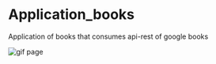 # Application_books
 Application of books that consumes api-rest of google books


![gif page](https://github.com/marcosdid/Application_books/blob/master/2020-07-03-21-10-58_Trim_Trim_Trim.gif)
